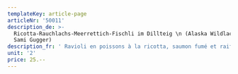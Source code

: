 ```yaml
---
templateKey: article-page
articleNr: '50011'
description_de: >-
  Ricotta-Rauchlachs-Meerrettich-Fischli im Dillteig \n (Alaska Wildlachs von
  Sami Gugger)
description_fr: ' Ravioli en poissons à la ricotta, saumon fumé et raifort, \n pâte à l’aneth (saumon sauvage d’Alaska de Sami Gugger )'
unit: '2'
price: 25.--
---
```


